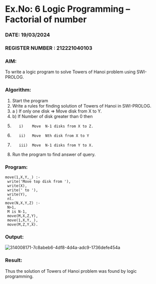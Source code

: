# Ex.No: 6   Logic Programming – Factorial of number   
### DATE: 19/03/2024                                                                           
### REGISTER NUMBER : 212221040103
### AIM: 
To  write  a logic program  to solve Towers of Hanoi problem  using SWI-PROLOG. 
### Algorithm:
1. Start the program
2.  Write a rules for finding solution of Towers of Hanoi in SWI-PROLOG.
3.  a )	If only one disk  => Move disk from X to Y.
4.  b)	If Number of disk greater than 0 then
5.        i)	Move  N-1 disks from X to Z.
6.        ii)	Move  Nth disk from X to Y
7.        iii)	Move  N-1 disks from Y to X.
8. Run the program  to find answer of  query.

### Program:
```
move(1,X,Y,_) :- 
 write('Move top disk from '), 
 write(X), 
 write(' to '), 
 write(Y), 
 nl. 
move(N,X,Y,Z) :- 
 N>1, 
 M is N-1, 
 move(M,X,Z,Y), 
 move(1,X,Y,_), 
 move(M,Z,Y,X).
```
### Output:
![314008171-7c8abeb6-4df8-4d4a-adc9-1736defe454a](https://github.com/YugendarM/AI_Lab_2023-24/assets/119681539/f0814876-e6d9-49fd-96c4-bd31cf11a0f0)

### Result:
Thus the solution of Towers of Hanoi problem was found by logic programming.
